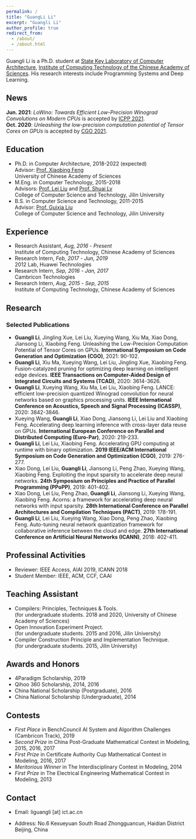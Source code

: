 ```yaml
---
permalink: /
title: "GuangLi Li"
excerpt: "Guangli Li"
author_profile: true
redirect_from: 
  - /about/
  - /about.html
---
```


Guangli Li is a Ph.D. student at [State Key Laboratory of Computer Architecture][5], [Institute of Computing Technology of the Chinese Academy of Sciences][4]. His research interests include Programming Systems and Deep Learning.

## News  
**Jun. 2021**: *LoWino: Towards Efficient Low-Precision Winograd Convolutions on Modern CPUs* is accepted by [ICPP 2021][104].  
**Oct. 2020**: *Unleashing the low-precision computation potential of Tensor Cores on GPUs* is accepted by [CGO 2021][103].  

## Education
* Ph.D. in Computer Architecture, 2018-2022 (expected)  
  Advisor: [Prof. Xiaobing Feng][3]  
  University of Chinese Academy of Sciences
* M.Eng. in Computer Technology, 2015-2018  
  Advisors: [Prof. Lei Liu][1] and [Prof. Shuai Lv][2]  
  College of Computer Science and Technology, Jilin University  
* B.S. in Computer Science and Technology, 2011-2015  
  Advisor: [Prof. Guixia Liu][6]  
  College of Computer Science and Technology, Jilin University  

## Experience
- Research Assistant, *Aug, 2016* - *Present*  
  Institute of Computing Technology, Chinese Academy of Sciences
- Research Intern, *Feb, 2017* - *Jun, 2019*    
  2012 Lab, Huawei Technologies
- Research Intern, *Sep, 2016* - *Jan, 2017*  
  Cambricon Technologies
- Research Intern, *Aug, 2015* - *Sep, 2015*  
  Institute of Computing Technology, Chinese Academy of Sciences

## Research

### Selected Publications
* **Guangli Li**, Jingling Xue, Lei Liu, Xueying Wang, Xiu Ma, Xiao Dong, Jiansong Li, Xiaobing Feng. Unleashing the Low-Precision Computation Potential of Tensor Cores on GPUs. **International Symposium on Code Generation and Optimization (CGO)**, 2021: 90-102.
* **Guangli Li**, Xiu Ma, Xueying Wang, Lei Liu, Jingling Xue, Xiaobing Feng. Fusion-catalyzed pruning for optimizing deep learning on intelligent edge devices. **IEEE Transactions on Computer-Aided Design of Integrated Circuits and Systems (TCAD)**, 2020: 3614-3626.  
* **Guangli Li**, Xueying Wang, Xiu Ma, Lei Liu, Xiaobing Feng. LANCE: efficient low-precision quantized Winograd convolution for neural networks based on graphics processing units. **IEEE International Conference on Acoustics, Speech and Signal Processing (ICASSP)**, 2020: 3842-3846.
* Xueying Wang, **Guangli Li**, Xiao Dong, Jiansong Li, Lei Liu and Xiaobing Feng. Accelerating deep learning inference with cross-layer data reuse on GPUs. **International European Conference on Parallel and Distributed Computing (Euro-Par)**, 2020: 219-233.
* **Guangli Li**, Lei Liu, Xiaobing Feng. Accelerating GPU computing at runtime with binary optimization. **2019 IEEE/ACM International Symposium on Code Generation and Optimization (CGO)**, 2019: 276-277.
* Xiao Dong, Lei Liu, **Guangli Li**, Jiansong Li, Peng Zhao, Xueying Wang, Xiaobing Feng. Exploiting the input sparsity to accelerate deep neural networks. **24th Symposium on Principles and Practice of Parallel Programming (PPoPP)**, 2019: 401-402.
* Xiao Dong, Lei Liu, Peng Zhao, **Guangli Li**, Jiansong Li, Xueying Wang, Xiaobing Feng. Acorns: a framework for accelerating deep neural networks with input sparsity. **28th International Conference on Parallel Architectures and Compilation Techniques (PACT)**, 2019: 178-191.
* **Guangli Li**, Lei Liu, Xueying Wang, Xiao Dong, Peng Zhao, Xiaobing Feng. Auto-tuning neural network quantization framework for collaborative inference between the cloud and edge. **27th International Conference on Artificial Neural Networks (ICANN)**, 2018: 402-411.

## Professinal Activities
* Reviewer: IEEE Access, AIAI 2019, ICANN 2018 
* Student Member: IEEE, ACM, CCF, CAAI

## Teaching Assistant
* Compilers: Principles, Techniques & Tools.   
  (for undergraduate students. 2018 and 2020, University of Chinese Academy of Sciences)
* Open Innovation Experiment Project.   
  (for undergraduate students. 2015 and 2016, Jilin University)
* Compiler Construction Principle and Implementation Technique.   
  (for undergraduate students. 2015, Jilin University)

## Awards and Honors
* 4Paradigm Scholarship, 2019
* Qihoo 360 Scholarship, 2014, 2016
* China National Scholarship (Postgraduate), 2016
* China National Scholarship (Undergraduate), 2014

## Contests
* *First Place* in BenchCouncil AI System and Algorithm Challenges (Cambricon Track), 2019 
* *Second Prize* in China Post-Graduate Mathematical Contest in Modeling, 2015, 2016, 2017
* *First Prize* in Certificate Authority Cup Mathematical Contest in Modeling, 2016, 2017
* *Meritorious Winner* in The Interdisciplinary Contest in Modeling, 2014
* *First Prize* in The Electrical Engineering Mathematical Contest in Modeling, 2013

## Contact
* Email: liguangli [at] ict.ac.cn
* Address: No.6 Kexueyuan South Road Zhongguancun, Haidian District Beijing, China

  [1]:http://ccst.jlu.edu.cn/info/1026/2144.htm
  [2]:http://ccst.jlu.edu.cn/info/1312/12891.htm
  [3]:http://people.ucas.ac.cn/~fengxiaobing
  [4]:http://www.ict.ac.cn/
  [5]:http://www.carch.ac.cn/
  [6]:http://ccst.jlu.edu.cn/info/1026/2150.htm
  [101]:http://www.benchcouncil.org/bench19/index.html
  [102]:https://2020.euro-par.org/
  [103]:https://conf.researchr.org/home/cgo-2021
  [104]:https://oaciss.uoregon.edu/icpp21/index.php
